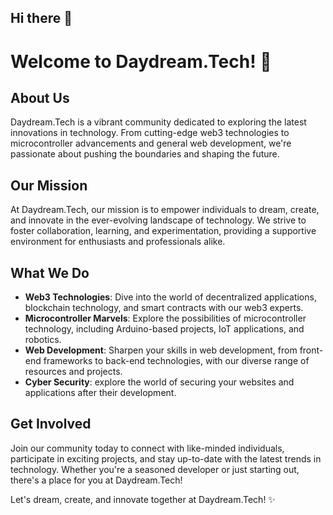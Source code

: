 ## Hi there 👋

# Welcome to Daydream.Tech! 🌟

## About Us
Daydream.Tech is a vibrant community dedicated to exploring the latest innovations in technology. From cutting-edge web3 technologies to microcontroller advancements and general web development, we're passionate about pushing the boundaries and shaping the future.

## Our Mission
At Daydream.Tech, our mission is to empower individuals to dream, create, and innovate in the ever-evolving landscape of technology. We strive to foster collaboration, learning, and experimentation, providing a supportive environment for enthusiasts and professionals alike.

## What We Do
- **Web3 Technologies**: Dive into the world of decentralized applications, blockchain technology, and smart contracts with our web3 experts.
- **Microcontroller Marvels**: Explore the possibilities of microcontroller technology, including Arduino-based projects, IoT applications, and robotics.
- **Web Development**: Sharpen your skills in web development, from front-end frameworks to back-end technologies, with our diverse range of resources and projects.
- **Cyber Security**: explore the world of securing your websites and applications after their development.

## Get Involved
Join our community today to connect with like-minded individuals, participate in exciting projects, and stay up-to-date with the latest trends in technology. Whether you're a seasoned developer or just starting out, there's a place for you at Daydream.Tech!


Let's dream, create, and innovate together at Daydream.Tech! ✨



